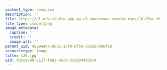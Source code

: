 ```yaml
---
content_type: resource
description: ''
file: https://ol-ocw-studio-app-qa.s3.amazonaws.com/courses/18-03sc-differential-equations-fall-2011/dd5c8799212ffa8246cd5c02044dcb7e_s26.jpg
file_type: image/jpeg
image_metadata:
  caption: ''
  credit: ''
  image-alt: ''
parent_uid: 4529e4db-06c2-1cf9-bf59-359267d96fa8
resourcetype: Image
title: s26.jpg
uid: dd5c8799-212f-fa82-46cd-5c02044dcb7e
---
```

